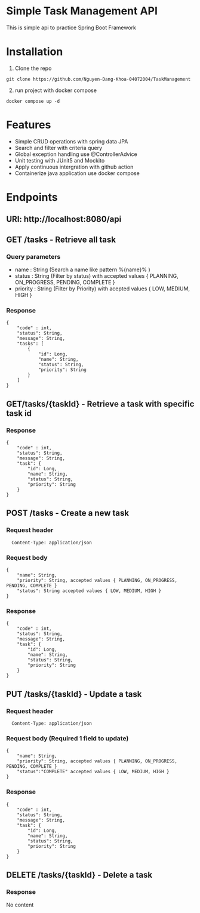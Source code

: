 # Simple Task Management API
This is simple api to practice Spring Boot Framework

# Installation
1. Clone the repo
```
git clone https://github.com/Nguyen-Dang-Khoa-04072004/TaskManagement
```
2. run project with docker compose
```
docker compose up -d
```
# Features
- Simple CRUD operations with spring data JPA
- Search and filter with criteria query 
- Global exception handling use @ControllerAdvice
- Unit testing with JUnit5 and Mockito
- Apply continuous intergration with github action
- Containerize java application use docker compose
# Endpoints
## URI: http://localhost:8080/api
## GET /tasks - Retrieve all task
### Query parameters
- name : String (Search a name like pattern %{name}% )
- status : String (Filter by status) with accepted values { PLANNING, ON_PROGRESS, PENDING, COMPLETE } 
- priority : String (Filter by Priority) with acepted values { LOW, MEDIUM, HIGH }
### Response 
```
{
    "code" : int,
    "status": String,
    "message": String,
    "tasks": [
        {
            "id": Long,
            "name": String,
            "status": String,
            "priority": String
        }
    ]
}
```
## GET/tasks/{taskId} - Retrieve a task with specific task id
### Response
```
{
    "code" : int,
    "status": String,
    "message": String,
    "task": {
        "id": Long,
        "name": String,
        "status": String,
        "priority": String
    }
}
```
## POST /tasks - Create a new task
### Request header
```
  Content-Type: application/json
```
### Request body
```
{
    "name": String,
    "priority": String, accepted values { PLANNING, ON_PROGRESS, PENDING, COMPLETE }
    "status": String accepted values { LOW, MEDIUM, HIGH }
}
```
### Response
```
{
    "code" : int,
    "status": String,
    "message": String,
    "task": {
        "id": Long,
        "name": String,
        "status": String,
        "priority": String
    }
}
```
## PUT /tasks/{taskId} - Update a task
### Request header
```
  Content-Type: application/json
```
### Request body (Required 1 field to update)
```
{
    "name": String, 
    "priority": String, accepted values { PLANNING, ON_PROGRESS, PENDING, COMPLETE } 
    "status":"COMPLETE" accepted values { LOW, MEDIUM, HIGH } 
}
```
### Response
```
{
    "code" : int,
    "status": String,
    "message": String,
    "task": {
        "id": Long,
        "name": String,
        "status": String,
        "priority": String
    }
}
```

## DELETE /tasks/{taskId} - Delete a task
### Response
No content
